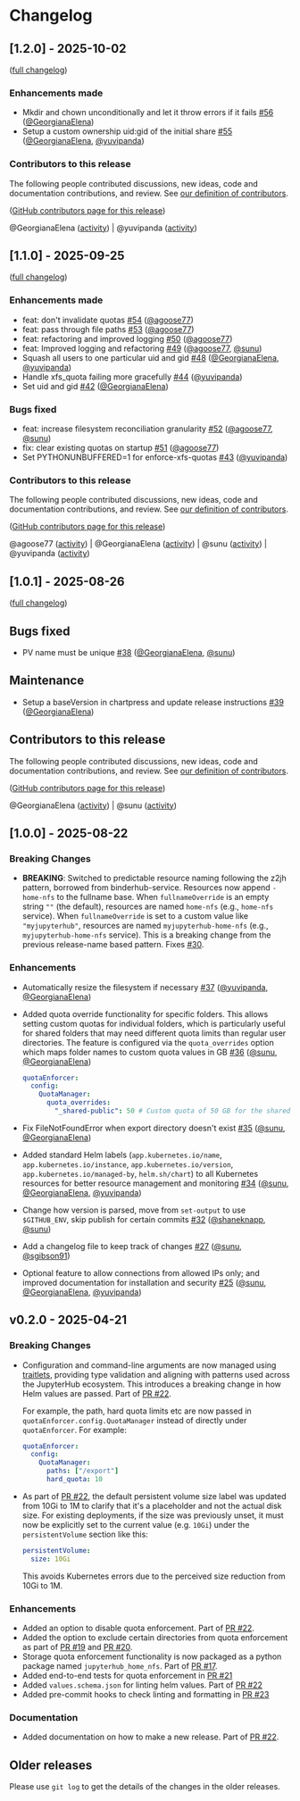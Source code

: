 # Changelog

## [1.2.0] - 2025-10-02

([full changelog](https://github.com/2i2c-org/jupyterhub-home-nfs/compare/1.1.0...34c00b79a00c146f2d19fd4b0aa4481863d9beb9))

### Enhancements made

- Mkdir and chown unconditionally and let it throw errors if it fails [#56](https://github.com/2i2c-org/jupyterhub-home-nfs/pull/56) ([@GeorgianaElena](https://github.com/GeorgianaElena))
- Setup a custom ownership uid:gid of the initial share  [#55](https://github.com/2i2c-org/jupyterhub-home-nfs/pull/55) ([@GeorgianaElena](https://github.com/GeorgianaElena), [@yuvipanda](https://github.com/yuvipanda))

### Contributors to this release

The following people contributed discussions, new ideas, code and documentation contributions, and review.
See [our definition of contributors](https://github-activity.readthedocs.io/en/latest/#how-does-this-tool-define-contributions-in-the-reports).

([GitHub contributors page for this release](https://github.com/2i2c-org/jupyterhub-home-nfs/graphs/contributors?from=2025-09-25&to=2025-10-02&type=c))

@GeorgianaElena ([activity](https://github.com/search?q=repo%3A2i2c-org%2Fjupyterhub-home-nfs+involves%3AGeorgianaElena+updated%3A2025-09-25..2025-10-02&type=Issues)) | @yuvipanda ([activity](https://github.com/search?q=repo%3A2i2c-org%2Fjupyterhub-home-nfs+involves%3Ayuvipanda+updated%3A2025-09-25..2025-10-02&type=Issues))

## [1.1.0] - 2025-09-25

([full changelog](https://github.com/2i2c-org/jupyterhub-home-nfs/compare/1.0.1...fa9a311996bb532748d6d650644e2ccb45e92724))

### Enhancements made

- feat: don't invalidate quotas [#54](https://github.com/2i2c-org/jupyterhub-home-nfs/pull/54) ([@agoose77](https://github.com/agoose77))
- feat: pass through file paths [#53](https://github.com/2i2c-org/jupyterhub-home-nfs/pull/53) ([@agoose77](https://github.com/agoose77))
- feat: refactoring and improved logging [#50](https://github.com/2i2c-org/jupyterhub-home-nfs/pull/50) ([@agoose77](https://github.com/agoose77))
- feat: Improved logging and refactoring [#49](https://github.com/2i2c-org/jupyterhub-home-nfs/pull/49) ([@agoose77](https://github.com/agoose77), [@sunu](https://github.com/sunu))
- Squash all users to one particular uid and gid [#48](https://github.com/2i2c-org/jupyterhub-home-nfs/pull/48) ([@GeorgianaElena](https://github.com/GeorgianaElena), [@yuvipanda](https://github.com/yuvipanda))
- Handle xfs_quota failing more gracefully [#44](https://github.com/2i2c-org/jupyterhub-home-nfs/pull/44) ([@yuvipanda](https://github.com/yuvipanda))
- Set uid and gid [#42](https://github.com/2i2c-org/jupyterhub-home-nfs/pull/42) ([@GeorgianaElena](https://github.com/GeorgianaElena))

### Bugs fixed

- feat: increase filesystem reconciliation granularity [#52](https://github.com/2i2c-org/jupyterhub-home-nfs/pull/52) ([@agoose77](https://github.com/agoose77), [@sunu](https://github.com/sunu))
- fix: clear existing quotas on startup [#51](https://github.com/2i2c-org/jupyterhub-home-nfs/pull/51) ([@agoose77](https://github.com/agoose77))
- Set PYTHONUNBUFFERED=1 for enforce-xfs-quotas [#43](https://github.com/2i2c-org/jupyterhub-home-nfs/pull/43) ([@yuvipanda](https://github.com/yuvipanda))

### Contributors to this release

The following people contributed discussions, new ideas, code and documentation contributions, and review.
See [our definition of contributors](https://github-activity.readthedocs.io/en/latest/#how-does-this-tool-define-contributions-in-the-reports).

([GitHub contributors page for this release](https://github.com/2i2c-org/jupyterhub-home-nfs/graphs/contributors?from=2025-08-26&to=2025-09-25&type=c))

@agoose77 ([activity](https://github.com/search?q=repo%3A2i2c-org%2Fjupyterhub-home-nfs+involves%3Aagoose77+updated%3A2025-08-26..2025-09-25&type=Issues)) | @GeorgianaElena ([activity](https://github.com/search?q=repo%3A2i2c-org%2Fjupyterhub-home-nfs+involves%3AGeorgianaElena+updated%3A2025-08-26..2025-09-25&type=Issues)) | @sunu ([activity](https://github.com/search?q=repo%3A2i2c-org%2Fjupyterhub-home-nfs+involves%3Asunu+updated%3A2025-08-26..2025-09-25&type=Issues)) | @yuvipanda ([activity](https://github.com/search?q=repo%3A2i2c-org%2Fjupyterhub-home-nfs+involves%3Ayuvipanda+updated%3A2025-08-26..2025-09-25&type=Issues))

## [1.0.1] - 2025-08-26

([full changelog](https://github.com/2i2c-org/jupyterhub-home-nfs/compare/1.0.0...03c5049dc74cd6be237897c333ba909e869afeeb))

## Bugs fixed

- PV name must be unique [#38](https://github.com/2i2c-org/jupyterhub-home-nfs/pull/38) ([@GeorgianaElena](https://github.com/GeorgianaElena), [@sunu](https://github.com/sunu))

## Maintenance

- Setup a baseVersion in chartpress and update release instructions [#39](https://github.com/2i2c-org/jupyterhub-home-nfs/pull/39) ([@GeorgianaElena](https://github.com/GeorgianaElena))

## Contributors to this release

The following people contributed discussions, new ideas, code and documentation contributions, and review.
See [our definition of contributors](https://github-activity.readthedocs.io/en/latest/#how-does-this-tool-define-contributions-in-the-reports).

([GitHub contributors page for this release](https://github.com/2i2c-org/jupyterhub-home-nfs/graphs/contributors?from=2025-08-22&to=2025-08-26&type=c))

@GeorgianaElena ([activity](https://github.com/search?q=repo%3A2i2c-org%2Fjupyterhub-home-nfs+involves%3AGeorgianaElena+updated%3A2025-08-22..2025-08-26&type=Issues)) | @sunu ([activity](https://github.com/search?q=repo%3A2i2c-org%2Fjupyterhub-home-nfs+involves%3Asunu+updated%3A2025-08-22..2025-08-26&type=Issues))

## [1.0.0] - 2025-08-22

### Breaking Changes

- **BREAKING**: Switched to predictable resource naming following the z2jh pattern, borrowed from binderhub-service. Resources now append `-home-nfs` to the fullname base. When `fullnameOverride` is an empty string `""` (the default), resources are named `home-nfs` (e.g., `home-nfs` service). When `fullnameOverride` is set to a custom value like `"myjupyterhub"`, resources are named `myjupyterhub-home-nfs` (e.g., `myjupyterhub-home-nfs` service). This is a breaking change from the previous release-name based pattern. Fixes [#30](https://github.com/2i2c-org/jupyterhub-home-nfs/issues/30).

### Enhancements

- Automatically resize the filesystem if necessary [#37](https://github.com/2i2c-org/jupyterhub-home-nfs/pull/37) ([@yuvipanda](https://github.com/yuvipanda), [@GeorgianaElena](https://github.com/GeorgianaElena))

- Added quota override functionality for specific folders. This allows setting custom quotas for individual folders, which is particularly useful for shared folders that may need different quota limits than regular user directories. The feature is configured via the `quota_overrides` option which maps folder names to custom quota values in GB [#36](https://github.com/2i2c-org/jupyterhub-home-nfs/pull/36) ([@sunu](https://github.com/sunu), [@GeorgianaElena](https://github.com/GeorgianaElena))

  ```yaml
  quotaEnforcer:
    config:
      QuotaManager:
        quota_overrides:
          "_shared-public": 50 # Custom quota of 50 GB for the shared public folder
  ```

- Fix FileNotFoundError when export directory doesn't exist [#35](https://github.com/2i2c-org/jupyterhub-home-nfs/pull/35) ([@sunu](https://github.com/sunu), [@GeorgianaElena](https://github.com/GeorgianaElena))

- Added standard Helm labels (`app.kubernetes.io/name`, `app.kubernetes.io/instance`, `app.kubernetes.io/version`, `app.kubernetes.io/managed-by`, `helm.sh/chart`) to all Kubernetes resources for better resource management and monitoring [#34](https://github.com/2i2c-org/jupyterhub-home-nfs/pull/34) ([@sunu](https://github.com/sunu), [@GeorgianaElena](https://github.com/GeorgianaElena), [@yuvipanda](https://github.com/yuvipanda))

- Change how version is parsed, move from `set-output` to use `$GITHUB_ENV`, skip publish for certain commits [#32](https://github.com/2i2c-org/jupyterhub-home-nfs/pull/32) ([@shaneknapp](https://github.com/shaneknapp), [@sunu](https://github.com/sunu))

- Add a changelog file to keep track of changes [#27](https://github.com/2i2c-org/jupyterhub-home-nfs/pull/27) ([@sunu](https://github.com/sunu), [@sgibson91](https://github.com/sgibson91))

- Optional feature to allow connections from allowed IPs only; and improved documentation for installation and security [#25](https://github.com/2i2c-org/jupyterhub-home-nfs/pull/25) ([@sunu](https://github.com/sunu), [@GeorgianaElena](https://github.com/GeorgianaElena), [@yuvipanda](https://github.com/yuvipanda))

## v0.2.0 - 2025-04-21

### Breaking Changes

- Configuration and command-line arguments are now managed using [traitlets](https://traitlets.readthedocs.io/en/stable/), providing type validation and aligning with patterns used across the JupyterHub ecosystem. This introduces a breaking change in how Helm values are passed. Part of [PR #22](https://github.com/2i2c-org/jupyterhub-home-nfs/pull/22).

  For example, the path, hard quota limits etc are now passed in `quotaEnforcer.config.QuotaManager` instead of directly under `quotaEnforcer`. For example:

  ```yaml
  quotaEnforcer:
    config:
      QuotaManager:
        paths: ["/export"]
        hard_quota: 10
  ```

- As part of [PR #22](https://github.com/2i2c-org/jupyterhub-home-nfs/pull/22), the default persistent volume size label was updated from 10Gi to 1M to clarify that it's a placeholder and not the actual disk size.
  For existing deployments, if the size was previously unset, it must now be explicitly set to the current value (e.g. `10Gi`) under the `persistentVolume` section like this:

  ```yaml
  persistentVolume:
    size: 10Gi
  ```

  This avoids Kubernetes errors due to the perceived size reduction from 10Gi to 1M.

### Enhancements

- Added an option to disable quota enforcement. Part of [PR #22](https://github.com/2i2c-org/jupyterhub-home-nfs/pull/22).
- Added the option to exclude certain directories from quota enforcement as part of [PR #19](https://github.com/2i2c-org/jupyterhub-home-nfs/pull/19) and [PR #20](https://github.com/2i2c-org/jupyterhub-home-nfs/pull/20).
- Storage quota enforcement functionality is now packaged as a python package named `jupyterhub_home_nfs`. Part of [PR #17](https://github.com/2i2c-org/jupyterhub-home-nfs/pull/17).
- Added end-to-end tests for quota enforcement in [PR #21](https://github.com/2i2c-org/jupyterhub-home-nfs/pull/21)
- Added `values.schema.json` for linting helm values. Part of [PR #22](https://github.com/2i2c-org/jupyterhub-home-nfs/pull/22)
- Added pre-commit hooks to check linting and formatting in [PR #23](https://github.com/2i2c-org/jupyterhub-home-nfs/pull/23)

### Documentation

- Added documentation on how to make a new release. Part of [PR #22](https://github.com/2i2c-org/jupyterhub-home-nfs/pull/22).

## Older releases

Please use `git log` to get the details of the changes in the older releases.
